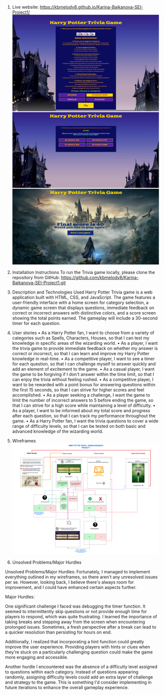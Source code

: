 1. Live website:
https://kbmelody8.github.io/Karina-Baikanova-SEI-Project1/
![Trivia](./image/trivia-home.png)
![Questions](./image/questions.png)
![Score](./image/score.png)
2. Installation Instructions
To run the Trivia game locally, please clone the repository from GitHub:
https://github.com/kbmelody8/Karina-Baikanova-SEI-Project1.git

3. Description and Technologies Used
Harry Potter Trivia game is a web application built with HTML, CSS, and JavaScript. 
The game features a user-friendly interface with a home screen for category selection, a dynamic game screen that displays questions, immediate feedback on correct or incorrect answers with distinctive colors, and a score screen showing the total points earned. The gameplay will include a 30-second timer for each question.

4. User stories
•	As a Harry Potter fan, I want to choose from a variety of categories such as Spells, Characters, Houses, so that I can test my knowledge in specific areas of the wizarding world.
•	As a player, I want the trivia game to provide immediate feedback on whether my answer is correct or incorrect, so that I can learn and improve my Harry Potter knowledge in real-time.
•	As a competitive player, I want to see a timer for each question, so that I can challenge myself to answer quickly and add an element of excitement to the game.
•	As a casual player, I want the game to be forgiving if I don't answer within the time limit, so that I can enjoy the trivia without feeling rushed.
•	As a competitive player, I want to be rewarded with a point bonus for answering questions within the first 15 seconds, so that I can strive for higher scores and feel accomplished.
•	As a player seeking a challenge, I want the game to limit the number of incorrect answers to 5 before ending the game, so that I can strive for a high score while maintaining a level of difficulty.
•	As a player, I want to be informed about my total score and progress after each question, so that I can track my performance throughout the game.
•	As a Harry Potter fan, I want the trivia questions to cover a wide range of difficulty levels, so that I can be tested on both basic and advanced knowledge of the wizarding world.

5. Wireframes
![Trivia Wireframes](./HP%20Wireframes.png)

6. Unsolved Problems/Major Hurdles

Unsolved Problems/Major Hurdles:
Fortunately, I managed to implement everything outlined in my wireframes, so there aren't any unresolved issues per se. However, looking back, I believe there's always room for improvement, and I could have enhanced certain aspects further.

Major Hurdles:

One significant challenge I faced was debugging the timer function. It seemed to intermittently skip questions or not provide enough time for players to respond, which was quite frustrating. I learned the importance of taking breaks and stepping away from the screen when encountering prolonged issues. Sometimes, a fresh perspective after a break can lead to a quicker resolution than persisting for hours on end.

Additionally, I realized that incorporating a hint function could greatly improve the user experience. Providing players with hints or clues when they're stuck on a particularly challenging question could make the game more engaging and accessible.

Another hurdle I encountered was the absence of a difficulty level assigned to questions within each category. Instead of questions appearing randomly, assigning difficulty levels could add an extra layer of challenge and strategy to the game. This is something I'd consider implementing in future iterations to enhance the overall gameplay experience.